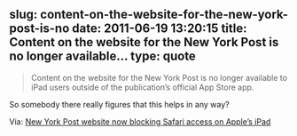 slug: content-on-the-website-for-the-new-york-post-is-no
date: 2011-06-19 13:20:15
title: Content on the website for the New York Post is no longer available...
type: quote
---

> Content on the website for the New York Post is no longer available to iPad users outside of the publication’s official App Store app.

So somebody there really figures that this helps in any way?

 Via: [New York Post website now blocking Safari access on Apple’s iPad](http://www.appleinsider.com/articles/11/06/18/new_york_post_website_now_blocking_safari_access_on_ipad.html)
